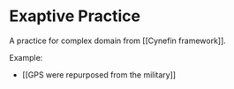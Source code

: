 # Exaptive Practice
A practice for complex domain from [[Cynefin framework]].

Example:
- [[GPS were repurposed from the military]]

<!-- #evergreen -->

<!-- {BearID:6BBBFFC7-5893-4E2C-B016-6A5FDC4A0CF8-70221-00000400B117FBEC} -->
